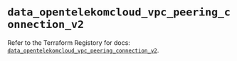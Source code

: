 # `data_opentelekomcloud_vpc_peering_connection_v2`

Refer to the Terraform Registory for docs: [`data_opentelekomcloud_vpc_peering_connection_v2`](https://www.terraform.io/docs/providers/opentelekomcloud/d/vpc_peering_connection_v2).
